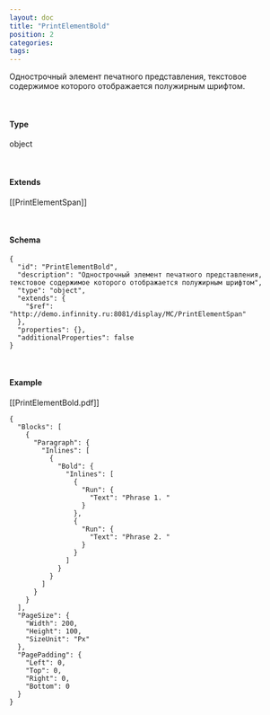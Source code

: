 ```yaml
---
layout: doc
title: "PrintElementBold"
position: 2
categories: 
tags: 
---
```


Однострочный элемент печатного представления, текстовое содержимое которого отображается полужирным шрифтом.

   

#### Type

object

   

#### Extends

[[PrintElementSpan]]

   

#### Schema

```
{
  "id": "PrintElementBold",
  "description": "Однострочный элемент печатного представления, текстовое содержимое которого отображается полужирным шрифтом",
  "type": "object",
  "extends": {
    "$ref": "http://demo.infinnity.ru:8081/display/MC/PrintElementSpan"
  },
  "properties": {},
  "additionalProperties": false
}
```

   

#### Example

[[PrintElementBold.pdf]]

```
{
  "Blocks": [
    {
      "Paragraph": {
        "Inlines": [
          {
            "Bold": {
              "Inlines": [
                {
                  "Run": {
                    "Text": "Phrase 1. "
                  }
                },
                {
                  "Run": {
                    "Text": "Phrase 2. "
                  }
                }
              ]
            }
          }
        ]
      }
    }
  ],
  "PageSize": {
    "Width": 200,
    "Height": 100,
    "SizeUnit": "Px"
  },
  "PagePadding": {
    "Left": 0,
    "Top": 0,
    "Right": 0,
    "Bottom": 0
  }
}
```

 

 

